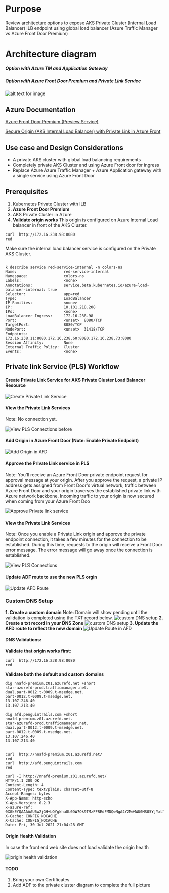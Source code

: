 # Purpose

Review architecture options to expose AKS Private Cluster (Internal Load Balancer) ILB endpoint using global load balancer (Azure Traffic Manager vs Azure Front Door Premium)

# Architecture diagram

##### Option with Azure TM and Application Gateway

##### Option with Azure Front Door Premium and Private Link Service

![alt text for image](images/afd-premium-aks-private-cluster.png)

## Azure Documentation

[Azure Front Door Premium (Preview Service)](https://docs.microsoft.com/en-us/azure/frontdoor/standard-premium/)

[Secure Origin (AKS Internal Load Balancer) with Private Link in Azure Front](https://docs.microsoft.com/en-us/azure/frontdoor/standard-premium/concept-private-link)

## Use case and Design Considerations

- A private AKS cluster with global load balancing requirements
- Completely private AKS Cluster and using Azure Front door for ingress
- Replace Azure Azure Traffic Manager + Azure Application gateway with a single service using Azure Front Door

## Prerequisites

1. Kubernetes Private Cluster with ILB
2. **Azure Front Door Premium**
3. AKS Private Cluster in Azure
4. **Validate origin works**
   This origin is configured on Azure Internal Load balancer in front of the AKS Cluster.

```
curl  http://172.16.238.98:8080
red
```

Make sure the internal load balancer service is configured on the Private AKS Cluster.

```

k describe service red-service-internal -n colors-ns
Name:                     red-service-internal
Namespace:                colors-ns
Labels:                   <none>
Annotations:              service.beta.kubernetes.io/azure-load-balancer-internal: true
Selector:                 app=red
Type:                     LoadBalancer
IP Families:              <none>
IP:                       10.101.218.208
IPs:                      <none>
LoadBalancer Ingress:     172.16.238.98
Port:                     <unset>  8080/TCP
TargetPort:               8080/TCP
NodePort:                 <unset>  31418/TCP
Endpoints:                172.16.238.11:8080,172.16.238.60:8080,172.16.238.73:8080
Session Affinity:         None
External Traffic Policy:  Cluster
Events:                   <none>

```

## Private link Service (PLS) Workflow

#### Create Private Link Service for AKS Private Cluster Load Balancer Resource

![Create Private Link Service](images/aks-private-cluster-pls.png)

#### View the Private Link Services

Note: No connection yet.

![View PLS Connections before](images/pls-before.png)

#### Add Origin in Azure Front Door (Note: Enable Private Endpoint)

![Add Origin in AFD](images/afd-add-origin.png)

#### Approve the Private Link service in PLS

Note: You'll receive an Azure Front Door private endpoint request for approval message at your origin. After you approve the request, a private IP address gets assigned from Front Door's virtual network, traffic between Azure Front Door and your origin traverses the established private link with Azure network backbone. Incoming traffic to your origin is now secured when coming from your Azure Front Doo

![Approve Private link service](images/approve-pls.png)

#### View the Private Link Services

Note: Once you enable a Private Link origin and approve the private endpoint connection, it takes a few minutes for the connection to be established. During this time, requests to the origin will receive a Front Door error message. The error message will go away once the connection is established.

![View PLS Connections](images/pls-after.png)

#### Update ADF route to use the new PLS orgin

![Update AFD Route](images/update-route.png)

### Custom DNS Setup

**1. Create a custom domain**
Note: Domain will show pending until the validation is completed using the TXT record below.
![custom DNS setup](images/validate-custom-domain.png)
**2. Create a txt record in your DNS Zone**
![custom DNS setup](images/custom-domain-dns.png)
**3. Update the AFD route to reflect the new domain**
![Update Route in AFD](images/route-domains.png)

#### DNS Validations:

**Validate that origin works first**:

```
curl  http://172.16.238.98:8080
red

```

**Validate both the default and custom domains**

```
dig nnafd-premium.z01.azurefd.net +short
star-azurefd-prod.trafficmanager.net.
dual.part-0012.t-0009.t-msedge.net.
part-0012.t-0009.t-msedge.net.
13.107.246.40
13.107.213.40

dig afd.penguintrails.com +short
nnafd-premium.z01.azurefd.net.
star-azurefd-prod.trafficmanager.net.
dual.part-0012.t-0009.t-msedge.net.
part-0012.t-0009.t-msedge.net.
13.107.246.40
13.107.213.40


curl  http://nnafd-premium.z01.azurefd.net/
red
curl  http://afd.penguintrails.com
red

curl -I http://nnafd-premium.z01.azurefd.net/
HTTP/1.1 200 OK
Content-Length: 4
Content-Type: text/plain; charset=utf-8
Accept-Ranges: bytes
X-App-Name: http-echo
X-App-Version: 0.2.3
x-azure-ref: 0XGkEYQAAAAAU6w2jGH+bQYgkha8L0DW7Qk9TMzFFREdFMDQwNgA4Y2MwMWU0MS05YjYxLTRjNDItODExNi0wOWVjOTExZmFmOGI=
X-Cache: CONFIG_NOCACHE
X-Cache: CONFIG_NOCACHE
Date: Fri, 30 Jul 2021 21:04:28 GMT

```

#### Origin Health Validation

In case the front end web site does not load validate the origin health

![origin health validation](images/origin-health.png)

#### TODO

1. Bring your own Certificates
2. Add ADF to the private cluster diagram to complete the full picture
